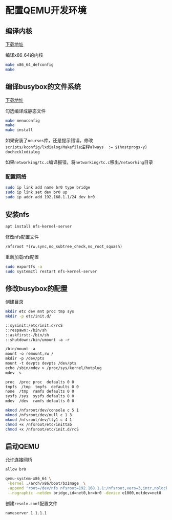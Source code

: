 # 配置QEMU开发环境

## 编译内核

[下载地址](https://www.kernel.org/pub/)

编译x86_64的内核
```bash
make x86_64_defconfig
make
```

## 编译busybox的文件系统

[下载地址](https://www.busybox.net/downloads/)

勾选编译成静态文件

```bash
make menuconfig
make 
make install
```

如果安装了`ncurses`库，还是提示错误，修改`scripts/kconfig/lxdialog/Makefile`注释`always  := $(hostprogs-y) dochecklxdialog`

如果`networking/tc.c`编译报错，将`networking/tc.c`移出`/networking`目录

### 配置网络

```bash
sudo ip link add name br0 type bridge
sudo ip link set dev br0 up
sudo ip addr add 192.168.1.1/24 dev br0
```

## 安装nfs

```bash
apt install nfs-kernel-server
```

修改nfs配置文件

```txt [/etc/exports]
/nfsroot *(rw,sync,no_subtree_check,no_root_squash)
```

重新加载nfs配置
```bash
sudo exportfs -a
sudo systemctl restart nfs-kernel-server
```

## 修改busybox的配置

创建目录

```bash
mkdir etc dev mnt proc tmp sys
mkdir -p etc/init.d/
```

```txt [/nfsroot/etc/inittab]
::sysinit:/etc/init.d/rcS
::respawn:-/bin/sh
::askfirst:-/bin/sh
::shutdown:/bin/umount -a -r
```

```txt [/nfsroot/etc/init.d/rcS]
/bin/mount -a
mount -o remount,rw /
mkdir -p /dev/pts
mount -t devpts devpts /dev/pts
echo /sbin/mdev > /proc/sys/kernel/hotplug
mdev -s
```

```txt [nfsroot/etc/fstab]
proc  /proc proc  defaults 0 0
tmpfs  /tmp  tmpfs  defaults 0 0
none  /tmp  ramfs defaults 0 0
sysfs /sys  sysfs defaults 0 0
mdev  /dev  ramfs defaults 0 0
```

```bash
mknod /nfsroot/dev/console c 5 1
mknod /nfsroot/dev/null c 1 3
mknod /nfsroot/dev/tty1 c 4 1
chmod +x /nfsroot/etc/inittab
chmod +x /nfsroot/etc/init.d/rcS
```

## 启动QEMU

允许连接网桥

```txt [/etc/qemu/bridge.conf]
allow br0
```

```bash
qemu-system-x86_64 \
 -kernel ./arch/x86/boot/bzImage  \
 -append "root=/dev/nfs nfsroot=192.168.1.1:/nfsroot,vers=3,intr,nolock,rsize=1024,wsize=1024,tcp ip=192.168.1.10::192.168.1.1:255.255.255.0:clienthostname:eth0:off rw init=/linuxrc console=tty0 console=ttyS0"  \
 --nographic -netdev bridge,id=net0,br=br0 -device e1000,netdev=net0
```

创建`resolv.conf`配置文件

```txt [/etc/resolv.conf]
nameserver 1.1.1.1
```